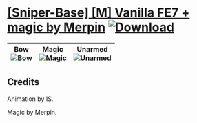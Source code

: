# [\[Sniper-Base\] \[M\] Vanilla FE7 + magic by Merpin](https://git.io/JSVAV) [![Download](https://img.shields.io/badge/Download--red?style=social&logo=github)](https://git.io/JSVAi)

| <b>Bow</b><br/><img alt="Bow" src="https://git.io/JSVAu"/> | <b>Magic</b><br/><img alt="Magic" src="https://git.io/JSVAY"/> | <b>Unarmed</b><br/><img alt="Unarmed" src="https://git.io/JSVAL"/> |
| :---: | :---: | :---: |

## Credits

Animation by IS.

Magic by Merpin.


